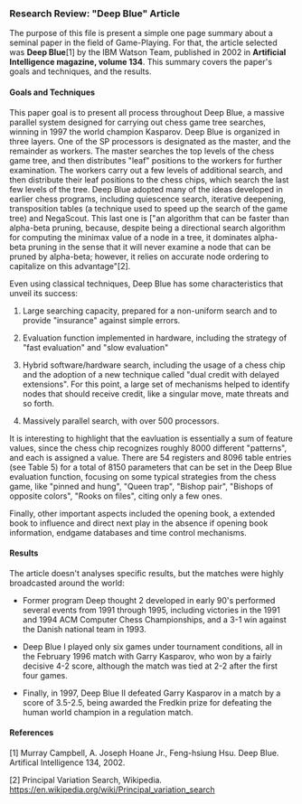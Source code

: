 
### Research Review: "Deep Blue" Article

The purpose of this file is present a simple one page summary about a seminal paper in the field of Game-Playing. For that, the article selected was **Deep Blue**[1] by the IBM Watson Team, published in 2002 in **Artificial Intelligence magazine, volume 134**. This summary covers the paper's goals and techniques, and the results.

#### Goals and Techniques

This paper goal is to present all process throughout Deep Blue, a massive parallel system designed for carrying out chess game tree searches, winning in 1997 the world champion Kasparov. Deep Blue is organized in three layers. One of the SP processors is designated as the master, and the remainder as workers. The master searches the top levels of the chess game tree, and then distributes "leaf" positions to the workers for further examination. The workers carry out a few levels of additional search, and then distribute their leaf positions to the chess chips, which search the last few levels of the tree. 
Deep Blue adopted many of the ideas developed in earlier chess programs, including quiescence search, iterative deepening, transposition tables (a technique used to speed up the search of the game tree) and NegaScout. This last one is ["an algorithm that can be faster than alpha-beta pruning, because, despite being a directional search algorithm for computing the minimax value of a node in a tree, it dominates alpha-beta pruning in the sense that it will never examine a node that can be pruned by alpha-beta; however, it relies on accurate node ordering to capitalize on this advantage"[2].

Even using classical techniques, Deep Blue has some characteristics that unveil its success:

1. Large searching capacity, prepared for a non-uniform search and to provide "insurance" against simple errors.

2. Evaluation function implemented in hardware, including the strategy of "fast evaluation" and "slow evaluation"

3. Hybrid software/hardware search, including the usage of a chess chip and the adoption of a new technique  called "dual credit with delayed extensions". For this point, a large set of mechanisms helped to identify nodes that should receive credit, like a singular move, mate threats and so forth.

4. Massively parallel search, with over 500 processors.

It is interesting to highlight that the eavluation is essentially a sum of feature values, since the chess chip recognizes roughly 8000 different "patterns", and each is assigned a value. There are 54 registers  and 8096 table entries (see Table 5) for a total of 8150 parameters that can be set in the Deep Blue evaluation function, focusing on some typical strategies from the chess game, like "pinned and hung", "Queen trap", "Bishop pair", "Bishops of opposite colors", "Rooks on files", citing only a few ones.

Finally, other important aspects included the opening book, a extended book to influence and direct next play in the absence if opening book information, endgame databases and time control mechanisms.

#### Results

The article doesn't analyses specific results, but the matches were highly broadcasted around the world:

- Former program Deep thought 2 developed in early 90's performed several events from 1991 through 1995, including victories in the 1991 and 1994 ACM Computer Chess Championships, and a 3-1 win against the Danish national team in 1993.

- Deep Blue I played only six games under tournament conditions, all in the February 1996 match with Garry Kasparov, who won by a fairly decisive 4-2 score, although the match was tied at 2-2 after the first four games.

- Finally, in 1997, Deep Blue II defeated Garry Kasparov in a match by a score of 3.5-2.5, being awarded the Fredkin prize for defeating the human world champion in a regulation match.

#### References
[1] Murray Campbell, A. Joseph Hoane Jr., Feng-hsiung Hsu. Deep Blue. Artifical Intelligence 134, 2002.

[2] Principal Variation Search, Wikipedia. https://en.wikipedia.org/wiki/Principal_variation_search